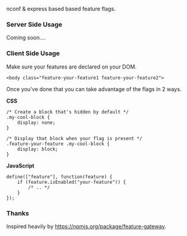 nconf & express based based feature flags.

### Server Side Usage

Coming soon....

### Client Side Usage


Make sure your features are declared on your DOM.

```
<body class="feature-your-feature1 feature-your-feature2">
```

Once you've done that you can take advantage of the flags in 2 ways.


**CSS**

```
/* Create a block that's hidden by default */
.my-cool-block {
	display: none;
}

/* Display that block when your flag is present */
.feature-your-feature .my-cool-block {
	display: block;
}
```

**JavaScript**

```
define(["feature"], function(feature) {
	if (feature.isEnabled("your-feature")) {
		/* .. */
	}
});
```

### Thanks

Inspired heavily by https://npmjs.org/package/feature-gateway.

